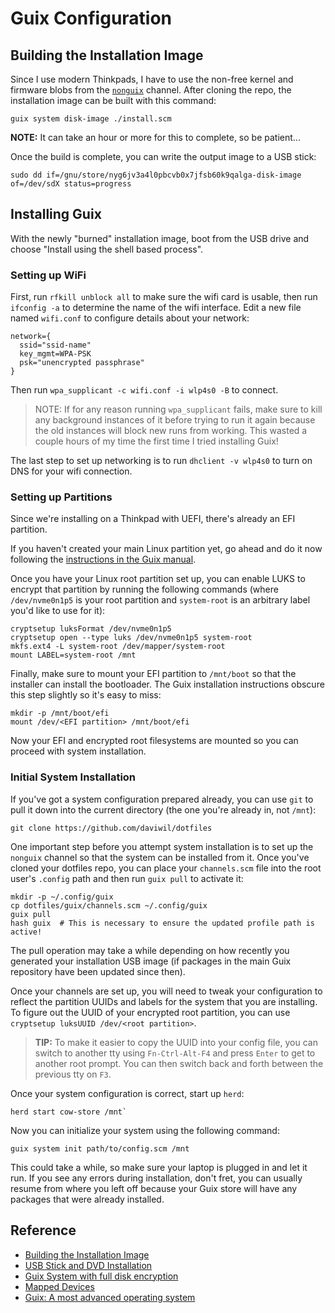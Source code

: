 # Guix Configuration

## Building the Installation Image

Since I use modern Thinkpads, I have to use the non-free kernel and firmware
blobs from the [`nonguix`](https://gitlab.com/nonguix/nonguix) channel.  After
cloning the repo, the installation image can be built with this command:

```shell
guix system disk-image ./install.scm
```

**NOTE:** It can take an hour or more for this to complete, so be patient...

Once the build is complete, you can write the output image to a USB stick:

```shell
sudo dd if=/gnu/store/nyg6jv3a4l0pbcvb0x7jfsb60k9qalga-disk-image of=/dev/sdX status=progress
```

## Installing Guix

With the newly "burned" installation image, boot from the USB drive and choose
"Install using the shell based process".

### Setting up WiFi

First, run `rfkill unblock all` to make sure the wifi card is usable, then run
`ifconfig -a` to determine the name of the wifi interface.  Edit a new file
named `wifi.conf` to configure details about your network:

```
network={
  ssid="ssid-name"
  key_mgmt=WPA-PSK
  psk="unencrypted passphrase"
}
```

Then run `wpa_supplicant -c wifi.conf -i wlp4s0 -B` to connect.

> NOTE: If for any reason running `wpa_supplicant` fails, make sure to kill any
> background instances of it before trying to run it again because the old
> instances will block new runs from working.  This wasted a couple hours of my
> time the first time I tried installing Guix!

The last step to set up networking is to run `dhclient -v wlp4s0` to turn on DNS
for your wifi connection.

### Setting up Partitions

Since we're installing on a Thinkpad with UEFI, there's already an EFI
partition.

If you haven't created your main Linux partition yet, go ahead and do it now
following the [instructions in the Guix
manual](https://guix.gnu.org/manual/en/guix.html#Disk-Partitioning).

Once you have your Linux root partition set up, you can enable LUKS to encrypt
that partition by running the following commands (where `/dev/nvme0n1p5` is your
root partition and `system-root` is an arbitrary label you'd like to use for
it):

```
cryptsetup luksFormat /dev/nvme0n1p5
cryptsetup open --type luks /dev/nvme0n1p5 system-root
mkfs.ext4 -L system-root /dev/mapper/system-root
mount LABEL=system-root /mnt
```

Finally, make sure to mount your EFI partition to `/mnt/boot` so that the
installer can install the bootloader.  The Guix installation instructions
obscure this step slightly so it's easy to miss:

```
mkdir -p /mnt/boot/efi
mount /dev/<EFI partition> /mnt/boot/efi
```

Now your EFI and encrypted root filesystems are mounted so you can proceed with
system installation.

### Initial System Installation

If you've got a system configuration prepared already, you can use `git` to pull
it down into the current directory (the one you're already in, not `/mnt`):

```
git clone https://github.com/daviwil/dotfiles
```

One important step before you attempt system installation is to set up the
`nonguix` channel so that the system can be installed from it.  Once you've
cloned your dotfiles repo, you can place your `channels.scm` file into the root
user's `.config` path and then run `guix pull` to activate it:

```
mkdir -p ~/.config/guix
cp dotfiles/guix/channels.scm ~/.config/guix
guix pull
hash guix  # This is necessary to ensure the updated profile path is active!
```

The pull operation may take a while depending on how recently you generated your
installation USB image (if packages in the main Guix repository have been
updated since then).

Once your channels are set up, you will need to tweak your configuration to
reflect the partition UUIDs and labels for the system that you are installing.
To figure out the UUID of your encrypted root partition, you can use `cryptsetup
luksUUID /dev/<root partition>`.

> **TIP:** To make it easier to copy the UUID into your config file, you can
> switch to another tty using `Fn-Ctrl-Alt-F4` and press `Enter` to get to
> another root prompt.  You can then switch back and forth between the previous
> tty on `F3`.

Once your system configuration is correct, start up `herd`:

```
herd start cow-store /mnt`
```

Now you can initialize your system using the following command:

```
guix system init path/to/config.scm /mnt
```

This could take a while, so make sure your laptop is plugged in and let it run.
If you see any errors during installation, don't fret, you can usually resume
from where you left off because your Guix store will have any packages that were
already installed.

## Reference

- [Building the Installation Image](https://guix.gnu.org/manual/en/html_node/Building-the-Installation-Image.html#Building-the-Installation-Image)
- [USB Stick and DVD Installation](https://guix.gnu.org/manual/en/html_node/USB-Stick-and-DVD-Installation.html#USB-Stick-and-DVD-Installation)
- [Guix System with full disk encryption](https://libreboot.org/docs/gnulinux/guix_system.html)
- [Mapped Devices](https://guix.gnu.org/manual/en/html_node/Mapped-Devices.html)
- [Guix: A most advanced operating system](https://ambrevar.xyz/guix-advance/)
